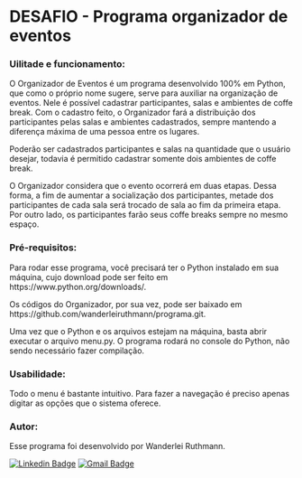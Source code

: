 # DESAFIO - Programa organizador de eventos

<h3>Uilitade e funcionamento:</h3>

<p>O Organizador de Eventos é um programa desenvolvido 100% em Python, que como o próprio nome sugere, serve para auxiliar na organização de eventos. Nele é possível cadastrar participantes, salas e ambientes de coffe break. Com o cadastro feito, o Organizador fará a distribuição dos participantes pelas salas e ambientes cadastrados, sempre mantendo a diferença máxima de uma pessoa entre os lugares.</p>

<p>Poderão ser cadastrados participantes e salas na quantidade que o usuário desejar, todavia é permitido cadastrar somente dois ambientes de coffe break.</p>

<p> O Organizador considera que o evento ocorrerá em duas etapas. Dessa forma, a fim de aumentar a socialização dos participantes, metade dos participantes de cada sala será trocado de sala ao fim da primeira etapa. Por outro lado, os participantes farão seus coffe breaks sempre no mesmo espaço.</p>

<h3>Pré-requisitos:</h3>
<p>Para rodar esse programa, você precisará ter o Python instalado em sua máquina, cujo download pode ser feito em https://www.python.org/downloads/.</p>
<p>Os códigos do Organizador, por sua vez, pode ser baixado em https://github.com/wanderleiruthmann/programa.git.</p>
<p>Uma vez que o Python e os arquivos estejam na máquina, basta abrir executar o arquivo menu.py. O programa rodará no console do Python, não sendo necessário fazer compilação.</p>

<h3>Usabilidade:</h3>
<p>Todo o menu é bastante intuitivo. Para fazer a navegação é preciso apenas digitar as opções que o sistema oferece.<p/>

<h3>Autor:</h3>
<p>Esse programa foi desenvolvido por Wanderlei Ruthmann.</p>
  
[![Linkedin Badge](https://img.shields.io/badge/-Wanderlei-blue?style=flat-square&logo=Linkedin&logoColor=white&link=https://www.linkedin.com/in/wanderlei-ruthmann/)](https://www.linkedin.com/in/wanderlei-ruthmann/)
[![Gmail Badge](https://img.shields.io/badge/-wanderleiruthmann@gmail.com-c14438?style=flat-square&logo=Gmail&logoColor=white&link=mailto:wanderleiruthmann@gmail.com)](mailto:wanderleiruthmann@gmail.com)
